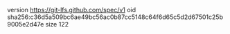 version https://git-lfs.github.com/spec/v1
oid sha256:c36d5a509bc6ae49bc56ac0b87cc5148c64f6d65c5d2d67501c25b9005e2d47e
size 122
